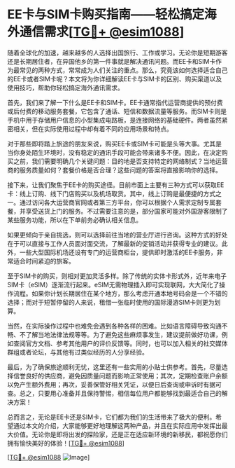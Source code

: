 # EE卡与SIM卡购买指南——轻松搞定海外通信需求[[TG💪+ @esim1088](https://t.me/s/esim1088)]

随着全球化的加速，越来越多的人选择出国旅行、工作或学习。无论你是短期游客还是长期居住者，在异国他乡的第一件事就是解决通讯问题。而EE卡和SIM卡作为最常见的两种方式，常常成为人们关注的重点。那么，究竟该如何选择适合自己的EE卡或者SIM卡呢？本文将为你详细解读EE卡与SIM卡的区别、购买渠道以及使用技巧，帮助你轻松搞定海外通讯需求。

首先，我们来了解一下什么是EE卡和SIM卡。EE卡通常指代运营商提供的预付费或后付费的移动服务套餐，它包含了通话、短信和数据流量等服务。而SIM卡则是手机中用于存储用户信息的小型集成电路板，是连接网络的基础硬件。两者虽然紧密相关，但在实际使用过程中却有着不同的应用场景和特点。

对于那些即将踏上旅途的朋友来说，购买EE卡或SIM卡可能是头等大事。尤其是当你身处陌生环境时，没有稳定的通讯手段可能会带来诸多不便。因此，在决定购买之前，我们需要明确几个关键问题：目的地是否支持特定的网络制式？当地运营商的服务质量如何？套餐价格是否合理？这些问题的答案将直接影响你的选择。

接下来，让我们聚焦于EE卡的购买途径。目前市面上主要有三种方式可以获取EE卡：线上订购、线下门店购买以及机场取货。其中，线上订购是最便捷的方式之一。通过访问各大运营商官网或者第三方平台，你可以根据个人需求定制专属套餐，并享受送货上门的服务。不过需要注意的是，部分国家可能对外国游客限制了某些服务功能，所以在下单前务必确认相关信息。

如果更倾向于亲自挑选，则可以选择前往当地的营业厅进行咨询。这种方式的好处在于可以直接与工作人员面对面交流，了解最新的促销活动并获得专业的建议。此外，一些大型国际机场还设有专门的运营商柜台，提供即时激活的EE卡服务，非常适合时间紧迫的旅客。

至于SIM卡的购买，则相对更加灵活多样。除了传统的实体卡形式外，近年来电子SIM卡（eSIM）逐渐流行起来。eSIM无需物理插入即可实现联网，大大简化了操作流程。如果你计划长期居住在某个地方，那么考虑开通本地号码会是一个不错的选择；而对于短暂停留的人来说，租借一张临时使用的国际漫游SIM卡则更为划算。

当然，在实际操作过程中也难免会遇到各种各样的困难。比如语言障碍导致沟通不畅、不了解当地法律法规等等。为了避免这些麻烦事发生，建议提前做好功课，例如查阅官方文档、参考其他用户的评价反馈等。同时，也可以加入相关的社交媒体群组或者论坛，与其他有过类似经历的人分享经验。

最后，为了确保旅途顺利无忧，这里还有一些实用的小贴士供参考。首先，尽量选择信誉良好的供应商，避免因质量问题而影响正常使用；其次，定期检查账户余额以免产生额外费用；再次，妥善保管好相关凭证，以便日后查询或申诉时有据可查。总之，只要用心准备并且保持警惕，相信每位用户都能够找到最适合自己的解决方案！

总而言之，无论是EE卡还是SIM卡，它们都为我们的生活带来了极大的便利。希望通过本文的介绍，大家能够更好地理解这两种产品，并且在实际应用中发挥出最大价值。无论你是即将出发的探险家，还是正在适应新环境的新移民，都祝愿你们拥有愉快美好的体验！[[TG💪+ @esim1088](https://t.me/s/esim1088)]

[[TG💪+ @esim1088](https://t.me/s/esim1088) ![Image](https://i.postimg.cc/4NQfJmqS/Snipaste-2025-05-13-00-14-12.png)]